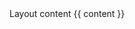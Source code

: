 <html>
<head>
  <meta charset="UTF-8" />
  <meta http-equiv="X-UA-Compatible" content="IE=edge" />
  <title>Some title</title>
  <meta http-equiv="content-type" content="text/html; charset=UTF-8" />
  <meta name="viewport" content="width=device-width, initial-scale=1" />

  <link href="http://fonts.googleapis.com/css?family=Open+Sans" rel="stylesheet" type="text/css">

  <link href="styles/base.css" rel="stylesheet">
</head>
<body>
  Layout content
  {{ content }}
</body>
</html>

